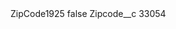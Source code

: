 <?xml version="1.0" encoding="UTF-8"?>
<CustomMetadata xmlns="http://soap.sforce.com/2006/04/metadata" xmlns:xsi="http://www.w3.org/2001/XMLSchema-instance" xmlns:xsd="http://www.w3.org/2001/XMLSchema">
    <label>ZipCode1925</label>
    <protected>false</protected>
    <values>
        <field>Zipcode__c</field>
        <value xsi:type="xsd:string">33054</value>
    </values>
</CustomMetadata>
